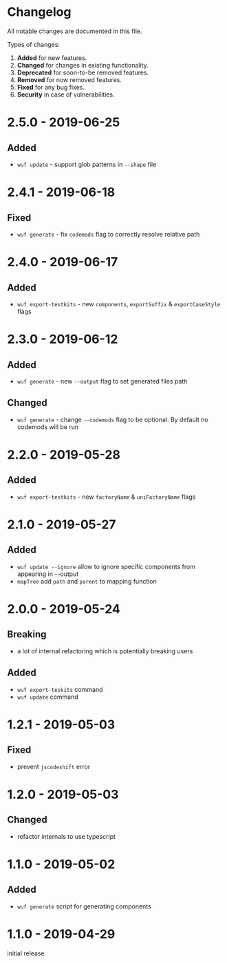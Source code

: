 # Changelog

All notable changes are documented in this file.

Types of changes:

1. **Added** for new features.
1. **Changed** for changes in existing functionality.
1. **Deprecated** for soon-to-be removed features.
1. **Removed** for now removed features.
1. **Fixed** for any bug fixes.
1. **Security** in case of vulnerabilities.

# 2.5.0 - 2019-06-25
## Added
- `wuf update` - support glob patterns in `--shape` file

# 2.4.1 - 2019-06-18
## Fixed
- `wuf generate` - fix `codemods` flag to correctly resolve relative path

# 2.4.0 - 2019-06-17
## Added
- `wuf export-testkits` - new `components`, `exportSuffix` & `exportCaseStyle` flags

# 2.3.0 - 2019-06-12
## Added
- `wuf generate` - new `--output` flag to set generated files path

## Changed
- `wuf generate` - change `--codemods` flag to be optional. By default no codemods will be run

# 2.2.0 - 2019-05-28
## Added
- `wuf export-testkits` - new `factoryName` & `uniFactoryName` flags

# 2.1.0 - 2019-05-27
## Added
- `wuf update --ignore` allow to ignore specific components from appearing in --output
- `mapTree` add `path` and `parent` to mapping function

# 2.0.0 - 2019-05-24
## Breaking
- a lot of internal refactoring which is potentially breaking users

## Added
- `wuf export-teskits` command
- `wuf update` command

# 1.2.1 - 2019-05-03
## Fixed
- prevent `jscodeshift` error

# 1.2.0 - 2019-05-03
## Changed
- refactor internals to use typescript

# 1.1.0 - 2019-05-02
## Added
- `wuf generate` script for generating components

# 1.1.0 - 2019-04-29
initial release
